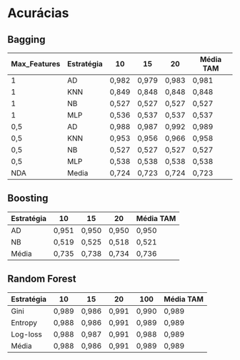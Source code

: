 # Acurácias

## Bagging
Max\_Features | Estratégia | 10    | 15    | 20    | Média TAM
------------- | ---------- | ----- | ----- | ----- | ---------
1             | AD         | 0,982 | 0,979 | 0,983 | 0,981    
1             | KNN        | 0,849 | 0,848 | 0,848 | 0,848    
1             | NB         | 0,527 | 0,527 | 0,527 | 0,527    
1             | MLP        | 0,536 | 0,537 | 0,537 | 0,537    
0,5           | AD         | 0,988 | 0,987 | 0,992 | 0,989    
0,5           | KNN        | 0,953 | 0,956 | 0,966 | 0,958    
0,5           | NB         | 0,527 | 0,527 | 0,527 | 0,527    
0,5           | MLP        | 0,538 | 0,538 | 0,538 | 0,538    
NDA           | Media      | 0,724 | 0,723 | 0,724 | 0,723    


## Boosting
Estratégia | 10    | 15    | 20    | Média TAM
---------- | ----- | ----- | ----- | ---------
AD         | 0,951 | 0,950 | 0,950 | 0,950    
NB         | 0,519 | 0,525 | 0,518 | 0,521    
Média      | 0,735 | 0,738 | 0,734 | 0,736    

## Random Forest
Estratégia | 10    | 15    | 20    | 100   | Média TAM
---------- | ----- | ----- | ----- | ----- | ---------
Gini       | 0,989 | 0,986 | 0,991 | 0,990 | 0,989    
Entropy    | 0,988 | 0,986 | 0,991 | 0,989 | 0,989    
Log-loss   | 0,988 | 0,987 | 0,991 | 0,988 | 0,989    
Média      | 0,988 | 0,986 | 0,991 | 0,989 | 0,989    
